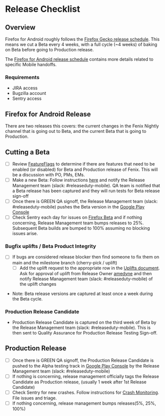 # Release Checklist

## Overview ##

Firefox for Android roughly follows the [Firefox Gecko release schedule](https://wiki.mozilla.org/Release_Management/Calendar#Calendars).
This means we cut a Beta every 4 weeks, with a full cycle (~4 weeks) of baking on Beta before going to Production release.

The [Firefox for Android release schedule](https://docs.google.com/spreadsheets/d/1HotjliSCGOp2nTkfXrxv8qYcurNpkqLWBKbbId6ovTY/edit#gid=0) contains more details related to specific Mobile handoffs.

### Requirements
- JIRA access
- Bugzilla account
- Sentry access

## Firefox for Android Release
There are two releases this covers: the current changes in the Fenix Nightly channel that is going out to Beta, and the current Beta that is going to Production.

## Cutting a Beta

- [ ] Review [FeatureFlags](https://github.com/mozilla-mobile/fenix/blob/main/app/src/main/java/org/mozilla/fenix/FeatureFlags.kt) to determine if there are features that need to be enabled (or disabled) for Beta and Production release of Fenix. This will be a discussion with PO, PMs, EMs.
- [ ] Make a new Beta: Follow instructions [here](https://github.com/mozilla-mobile/fenix/wiki/Creating-a-release-branch) and notify the Release Management team (slack: #releaseduty-mobile). QA team is notified that a Beta release has been captured and they will run tests for Beta release sign-off
- [ ] Once there is GREEN QA signoff, the Release Management team (slack: #releaseduty-mobile) pushes the Beta version in the [Google Play Console](https://play.google.com/console/)
- [ ] Check Sentry each day for issues on [Firefox Beta](https://sentry.prod.mozaws.net/operations/firefox-beta/) and if nothing concerning, Release Management team bumps releases to 25%. Subsequent Beta builds are bumped to 100% assuming no blocking issues arise.
### Bugfix uplifts / Beta Product Integrity
- [ ] If bugs are considered release blocker then find someone to fix them on main and the milestone branch (cherry-pick / uplift)
    - [ ] Add the uplift request to the appropriate row in the [Uplifts document](https://docs.google.com/spreadsheets/d/1qIvHpcQ3BqJtlzV5T4M1MhbWVxkNiG-ToeYnWEBW4-I/edit#gid=0). Ask for approval of uplift from Release Owner [amedyne](https://github.com/amedyne) and then notify Release Management team (slack: #releaseduty-mobile) of the uplift changes
- Note: Beta release versions are captured at least once a week during the Beta cycle.


### Production Release Candidate
- Production Release Candidate is captured on the third week of Beta by the Release Management team (slack: #releaseduty-mobile). This is then sent to Quality Assurance for Production Release Testing Sign-off.


## Production Release
- [ ] Once there is GREEN QA signoff, the Production Release Candidate is pushed to the Alpha testing track in [Google Play Console](https://play.google.com/console/u/0/developers/7083182635971239206/app/4972519468758466290/releases/overview) by the Release Management team (slack: #releaseduty-mobile)
- [ ] If nothing is concerning, release management officially tags the Release Candidate as Production release, (usually 1 week after 1st Release Candidate)
- [ ] Check Sentry for new crashes. Follow instructions for [Crash Monitoring](https://github.com/mozilla-mobile/fenix/wiki/Crash-Monitoring). File issues and triage.
- [ ] If nothing concerning, release management bumps releases(5%, 25%, 100%)
